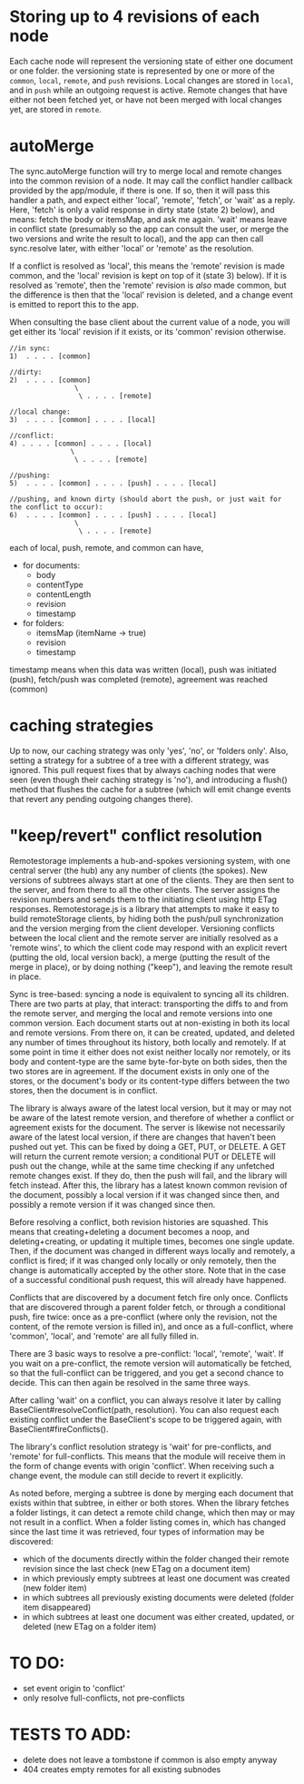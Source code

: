# Storing up to 4 revisions of each node
Each cache node will represent the versioning state of either one document or one folder. the versioning state is represented by one or more of the `common`, `local`, `remote`, and `push` revisions. Local changes are stored in `local`, and in `push` while an outgoing request is active. Remote changes that have either not been fetched yet, or have not been merged with local changes yet, are stored in `remote`.

# autoMerge
The sync.autoMerge function will try to merge local and remote changes into the common revision of a node. It may call the conflict handler callback provided by the app/module, if there is one. If so, then it will pass this handler a path, and expect either 'local', 'remote', 'fetch', or 'wait' as a reply. Here, 'fetch' is only a valid response in dirty state (state 2) below), and means: fetch the body or itemsMap, and ask me again. 'wait' means leave in conflict state (presumably so the app can consult the user, or merge the two versions and write the result to local), and the app can then call sync.resolve later, with either 'local' or 'remote' as the resolution.

If a conflict is resolved as 'local', this means the 'remote' revision is made common, and the 'local' revision is kept on top of it (state 3) below). If it is resolved as 'remote', then the 'remote' revision is *also* made common, but the difference is then that the 'local' revision is deleted, and a change event is emitted to report this to the app.

When consulting the base client about the current value of a node, you will get either its 'local' revision if it exists, or its 'common' revision otherwise.

    //in sync: 
    1)  . . . . [common]

    //dirty:
    2)  . . . . [common]
                    \
                     \ . . . . [remote]

    //local change:
    3)  . . . . [common] . . . . [local]

    //conflict:
    4) . . . . [common] . . . . [local]
                   \
                    \ . . . . [remote]

    //pushing:
    5)  . . . . [common] . . . . [push] . . . . [local]

    //pushing, and known dirty (should abort the push, or just wait for the conflict to occur):
    6)  . . . . [common] . . . . [push] . . . . [local]
                    \
                     \ . . . . [remote]


each of local, push, remote, and common can have,
- for documents:
  * body
  * contentType
  * contentLength
  * revision
  * timestamp
- for folders:
  * itemsMap (itemName -> true)
  * revision
  * timestamp

timestamp means when this data was written (local), push was initiated (push), fetch/push was completed (remote), agreement was reached (common)

# caching strategies

Up to now, our caching strategy was only 'yes', 'no', or 'folders only'. Also, setting a strategy for a subtree of a tree with a different strategy, was ignored. This pull request fixes that by always caching nodes that were seen (even though their caching strategy is 'no'), and introducing a flush() method that flushes the cache for a subtree (which will emit change events that revert any pending outgoing changes there).

# "keep/revert" conflict resolution

Remotestorage implements a hub-and-spokes versioning system, with one central server (the hub) any any number of clients (the spokes). New versions of subtrees always start at one of the clients. They are then sent to the server, and from there to all the other clients. The server assigns the revision numbers and sends them to the initiating client using http ETag responses. Remotestorage.js is a library that attempts to make it easy to build remoteStorage clients, by hiding both the push/pull synchronization and the version merging from the client developer. Versioning conflicts between the local client and the remote server are initially resolved as a 'remote wins', to which the client code may respond with an explicit revert (putting the old, local version back), a merge (putting the result of the merge in place), or by doing nothing ("keep"), and leaving the remote result in place.

Sync is tree-based: syncing a node is equivalent to syncing all its children. There are two parts at play, that interact: transporting the diffs to and from the remote server, and merging the local and remote versions into one common version. Each document starts out at non-existing in both its local and remote versions. From there on, it can be created, updated, and deleted any number of times throughout its history, both locally and remotely. If at some point in time it either does not exist neither locally nor remotely, or its body and content-type are the same byte-for-byte on both sides, then the two stores are in agreement. If the document exists in only one of the stores, or the document's body or its content-type differs between the two stores, then the document is in conflict.

The library is always aware of the latest local version, but it may or may not be aware of the latest remote version, and therefore of whether a conflict or agreement exists for the document. The server is likewise not necessarily aware of the latest local version, if there are changes that haven't been pushed out yet. This can be fixed by doing a GET, PUT, or DELETE. A GET will return the current remote version; a conditional PUT or DELETE will push out the change, while at the same time checking if any unfetched remote changes exist. If they do, then the push will fail, and the library will fetch instead. After this, the library has a latest known common revision of the document, possibly a local version if it was changed since then, and possibly a remote version if it was changed since then.

Before resolving a conflict, both revision histories are squashed. This means that creating+deleting a document becomes a noop, and deleting+creating, or updating it multiple times, becomes one single update. Then, if the document was changed in different ways locally and remotely, a conflict is fired; if it was changed only locally or only remotely, then the change is automatically accepted by the other store. Note that in the case of a successful conditional push request, this will already have happened.

Conflicts that are discovered by a document fetch fire only once. Conflicts that are discovered through a parent folder fetch, or through a conditional push, fire twice: once as a pre-conflict (where only the revision, not the content, of the remote version is filled in), and once as a full-conflict, where 'common', 'local', and 'remote' are all fully filled in.

There are 3 basic ways to resolve a pre-conflict: 'local', 'remote', 'wait'. If you wait on a pre-conflict, the remote version will automatically be fetched, so that the full-conflict can be triggered, and you get a second chance to decide. This can then again be resolved in the same three ways.

After calling 'wait' on a conflict, you can always resolve it later by calling BaseClient#resolveConflict(path, resolution). You can also request each existing conflict under the BaseClient's scope to be triggered again, with BaseClient#fireConflicts().

The library's conflict resolution strategy is 'wait' for pre-conflicts, and 'remote' for full-conflicts. This means that the module will receive them in the form of change events with origin 'conflict'. When receiving such a change event, the module can still decide to revert it explicitly.

As noted before, merging a subtree is done by merging each document that exists within that subtree, in either or both stores. When the library fetches a folder listings, it can detect a remote child change, which then may or may not result in a conflict. When a folder listing comes in, which has changed since the last time it was retrieved, four types of information may be discovered:

* which of the documents directly within the folder changed their remote revision since the last check (new ETag on a document item)
* in which previously empty subtrees at least one document was created (new folder item)
* in which subtrees all previously existing documents were deleted (folder item disappeared)
* in which subtrees at least one document was either created, updated, or deleted (new ETag on a folder item)


# TO DO:
* set event origin to 'conflict'
* only resolve full-conflicts, not pre-conflicts

# TESTS TO ADD:
- delete does not leave a tombstone if common is also empty anyway
- 404 creates empty remotes for all existing subnodes

